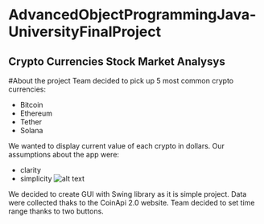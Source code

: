 # AdvancedObjectProgrammingJava-UniversityFinalProject

## Crypto Currencies Stock Market Analysys

#About the project
Team decided to pick up 5 most common crypto currencies:
- Bitcoin
- Ethereum
- Tether
- Solana

We wanted to display current value of each crypto in dollars. 
Our assumptions about the app were:
- clarity
- simplicity
![alt text](https://github.com/wojo501/AdvancedObjectProgrammingJava-UniversityFinalProject/blob/[branch]/image.jpg?raw=true)


We decided to create GUI with Swing library as it is simple project.
Data were collected thaks to the CoinApi 2.0 website.
Team decided to set time range thanks to two buttons.
